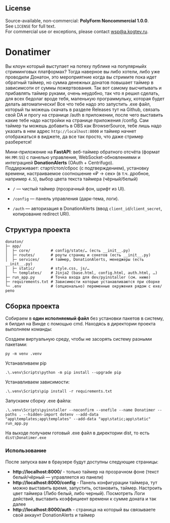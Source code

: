 ## License
Source-available, non-commercial: **PolyForm Noncommercial 1.0.0**.  
See `LICENSE` for full text.  
For commercial use or exceptions, please contact <wsp@a.kogtev.ru>.

# Donatimer

Вы клоун который выступает на потеху публике на популярныйх стриминговых платформах? Тогда наверное вы либо хотели, либо уже проводили Донатон, это мероприятние когда вы стримите пока идет обратный таймер, но сумма денежных донатов повышает таймер в зависимсоти от суммы пожертвования. Так вот самому высчитывать и прибавлять таймер руками, очень неудобно, так что я решил сделать, для всех бедолаг вроде тебя, маленькую программульку, которая будет делать автоматически! Все что тебе надо это запустить .exe файл, который ты можешь скачать в разделе Releases тут на Github, связать свой DA и прогу на странице /auth в приложении, после чего выставить какие тебе надо настройки на странице приложения /config. Сам таймер ты можешь добавить в OBS как BrowserSource, тебе лишь надо указать в нем адрес `http://localhost:8000` и таймер начнет отображаться в виджете, да все так просто, что даже стример разберется!

Мини-приложение на **FastAPI**: веб-таймер обратного отсчёта (формат `HH:MM:SS`) с панелью управления, WebSocket-обновлениями и интеграцией **DonationAlerts** (OAuth + Centrifugo).  
Поддерживает: старт/стоп/сброс (с подтверждением), установку времени, настраиваемое соотношение «₽ → сек» (в т.ч. дробное, например `4.5`), выбор цвета текста таймера (чёрный/белый)
- `/` — чистый таймер (прозрачный фон, шрифт из UI).
    
- `/config` — панель управления (дарк-тема, логи).
    
- `/auth` — авторизация в DonationAlerts (ввод `client_id`/`client_secret`, копирование redirect URI).

## Структура проекта
```
donaton/
├─ app/
│  ├─ core/         # config/state/… (есть __init__.py)
│  ├─ routes/       # роуты страниц и сокетов (есть __init__.py)
│  ├─ services/     # таймер, DonationAlerts, менеджеры (есть __init__.py)
│  ├─ static/       # style.css, js/…
│  └─ templates/    # Jinja2 (base.html, config.html, auth.html, …)
├─ run_app.py       # Точка входа для dev/pyinstaller (см. ниже)
├─ requirements.txt # Зависимости которые устанавливаются при сборке
└─ .env             # (опционально) переменные окружения рядом с exe/репо
```

## Сборка проекта
Собираем в **один исполняемый файл** без установки пакетов в систему, я билдил на Винде с помощью cmd. Находясь в директории проекта выполняем команды:

Создаем виртуальную среду, чтобы не засорять систему разными пакетами:
 ```
py -m venv .venv
```

Устанавливаем pip
```
.\.venv\Scripts\python -m pip install --upgrade pip
```

Устанавливаем зависимости:
```
.\.venv\Scripts\pip install -r requirements.txt
```

Запускаем сборку .exe файла:
```
.\.venv\Scripts\pyinstaller --noconfirm --onefile --name Donatimer --paths . --hidden-import dotenv --add-data "app\templates;app\templates" --add-data "app\static;app\static" run_app.py
```

На выходе получаем готовый .exe файл в директории dist, то есть `dist\Donatimer.exe`

### Использование
После запуска вам в браузере будут доступны следующие страницы:
- **http://localhost:8000/** - только таймер на прозрачном фоне (текст белый/чёрный — управляется из панели)
- **http://localhost:8000/config** - Панель конфигурации таймера, тут можно выставить время, запустить, остановить, таймер. Настроить цвет таймера (Либо белый, либо черный). Посмотреть Логи действий, выставить коэффициент времени к сумме доната и так далее
- **http://localhost:8000/auth** - страница на который вы связываете свой аккаунт DonationAlerts и таймер

